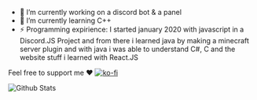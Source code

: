 - 🔭 I’m currently working on a discord bot & a panel
- 🌱 I’m currently learning C++
- ⚡ Programming expirience: I started january 2020 with javascript in a Discord.JS Project and from there i learned java by making a minecraft server plugin and with java i was able to understand C#, C and the website stuff i learned with React.JS

Feel free to support me ♥ 
[![ko-fi](https://ko-fi.com/img/githubbutton_sm.svg)](https://ko-fi.com/C0C24MAB8)

![Github Stats](https://github-readme-stats.vercel.app/api?username=xapu1337&count_private=true&theme=dark&show_icons=true)

<!--
**Xapu1337/xapu1337** is a ✨ _special_ ✨ repository because its `README.md` (this file) appears on your GitHub profile.

Here are some ideas to get you started:

- 🔭 I’m currently working on ...
- 🌱 I’m currently learning ...
- 👯 I’m looking to collaborate on ...
- 🤔 I’m looking for help with ...
- 💬 Ask me about ...
- 📫 How to reach me: ...
- 😄 Pronouns: ...
- ⚡ Fun fact: ...
-->
